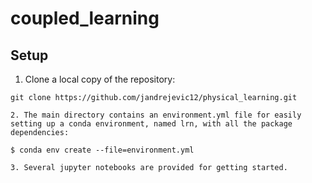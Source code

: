# coupled_learning
## Setup

1. Clone a local copy of the repository:

```
git clone https://github.com/jandrejevic12/physical_learning.git

2. The main directory contains an environment.yml file for easily setting up a conda environment, named lrn, with all the package dependencies:

$ conda env create --file=environment.yml

3. Several jupyter notebooks are provided for getting started.